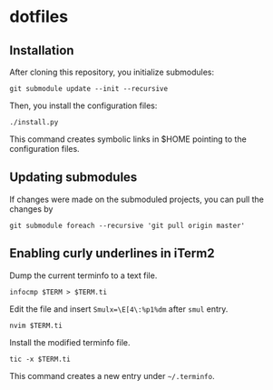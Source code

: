 # dotfiles

## Installation

After cloning this repository, you initialize submodules:

```console
git submodule update --init --recursive
```

Then, you install the configuration files:

```console
./install.py
```

This command creates symbolic links in $HOME pointing to the configuration files.

## Updating submodules

If changes were made on the submoduled projects, you can pull the changes by

```console
git submodule foreach --recursive 'git pull origin master'
```

## Enabling curly underlines in iTerm2

Dump the current terminfo to a text file.

```console
infocmp $TERM > $TERM.ti
```

Edit the file and insert `Smulx=\E[4\:%p1%dm` after `smul` entry.

```console
nvim $TERM.ti
```

Install the modified terminfo file.

```console
tic -x $TERM.ti
```

This command creates a new entry under `~/.terminfo`.
